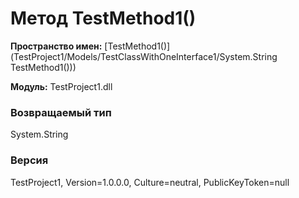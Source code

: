 # Метод TestMethod1()

**Пространство имен:** [TestMethod1()](TestProject1/Models/TestClassWithOneInterface1/System.String TestMethod1()))

**Модуль:** TestProject1.dll
### Возвращаемый тип
System.String

### Версия
TestProject1, Version=1.0.0.0, Culture=neutral, PublicKeyToken=null
